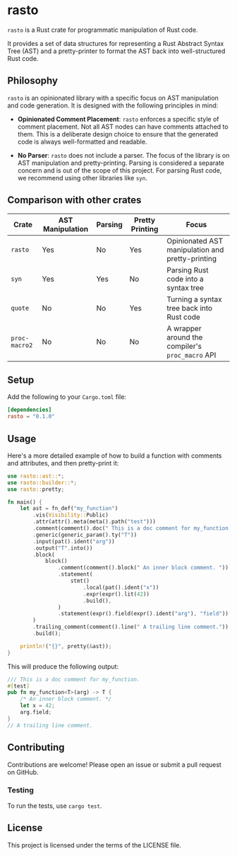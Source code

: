 # rasto

`rasto` is a Rust crate for programmatic manipulation of Rust code.

It provides a set of data structures for representing a Rust Abstract Syntax Tree (AST) and a pretty-printer to format the AST back into well-structured Rust code.

## Philosophy

`rasto` is an opinionated library with a specific focus on AST manipulation and code generation. It is designed with the following principles in mind:

-   **Opinionated Comment Placement**: `rasto` enforces a specific style of comment placement. Not all AST nodes can have comments attached to them. This is a deliberate design choice to ensure that the generated code is always well-formatted and readable.

-   **No Parser**: `rasto` does not include a parser. The focus of the library is on AST manipulation and pretty-printing. Parsing is considered a separate concern and is out of the scope of this project. For parsing Rust code, we recommend using other libraries like `syn`.

## Comparison with other crates

| Crate | AST Manipulation | Parsing | Pretty Printing | Focus |
| --- | --- | --- | --- | --- |
| `rasto` | Yes | No | Yes | Opinionated AST manipulation and pretty-printing |
| `syn` | Yes | Yes | No | Parsing Rust code into a syntax tree |
| `quote` | No | No | Yes | Turning a syntax tree back into Rust code |
| `proc-macro2` | No | No | No | A wrapper around the compiler's `proc_macro` API |

## Setup

Add the following to your `Cargo.toml` file:

```toml
[dependencies]
rasto = "0.1.0"
```

## Usage

Here's a more detailed example of how to build a function with comments and attributes, and then pretty-print it:

```rust
use rasto::ast::*;
use rasto::builder::*;
use rasto::pretty;

fn main() {
    let ast = fn_def("my_function")
        .vis(Visibility::Public)
        .attr(attr().meta(meta().path("test")))
        .comment(comment().doc(" This is a doc comment for my_function."))
        .generic(generic_param().ty("T"))
        .input(pat().ident("arg"))
        .output("T".into())
        .block(
            block()
                .comment(comment().block(" An inner block comment. "))
                .statement(
                    stmt()
                        .local(pat().ident("x"))
                        .expr(expr().lit(42))
                        .build(),
                )
                .statement(expr().field(expr().ident("arg"), "field"))
        )
        .trailing_comment(comment().line(" A trailing line comment."))
        .build();

    println!("{}", pretty(&ast));
}
```

This will produce the following output:

```rust
/// This is a doc comment for my_function.
#[test]
pub fn my_function<T>(arg) -> T {
    /* An inner block comment. */
    let x = 42;
    arg.field;
}
// A trailing line comment.
```

## Contributing

Contributions are welcome! Please open an issue or submit a pull request on GitHub.

### Testing

To run the tests, use `cargo test`.

## License

This project is licensed under the terms of the LICENSE file.
